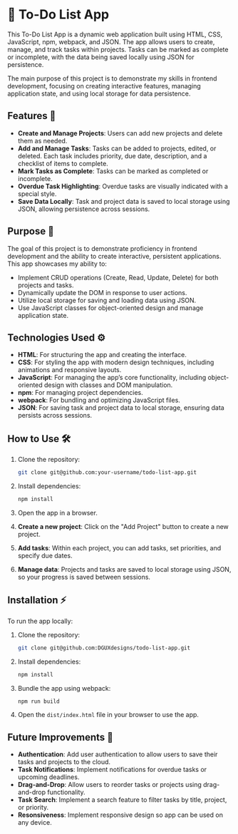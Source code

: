 # 📝 To-Do List App

This To-Do List App is a dynamic web application built using HTML, CSS, JavaScript, npm, webpack, and JSON. The app allows users to create, manage, and track tasks within projects. Tasks can be marked as complete or incomplete, with the data being saved locally using JSON for persistence.

The main purpose of this project is to demonstrate my skills in frontend development, focusing on creating interactive features, managing application state, and using local storage for data persistence.

## Features 🚀

- **Create and Manage Projects**: Users can add new projects and delete them as needed.
- **Add and Manage Tasks**: Tasks can be added to projects, edited, or deleted. Each task includes priority, due date, description, and a checklist of items to complete.
- **Mark Tasks as Complete**: Tasks can be marked as completed or incomplete.
- **Overdue Task Highlighting**: Overdue tasks are visually indicated with a special style.
- **Save Data Locally**: Task and project data is saved to local storage using JSON, allowing persistence across sessions.

## Purpose 🎯

The goal of this project is to demonstrate proficiency in frontend development and the ability to create interactive, persistent applications. This app showcases my ability to:

- Implement CRUD operations (Create, Read, Update, Delete) for both projects and tasks.
- Dynamically update the DOM in response to user actions.
- Utilize local storage for saving and loading data using JSON.
- Use JavaScript classes for object-oriented design and manage application state.

## Technologies Used ⚙️

- **HTML**: For structuring the app and creating the interface.
- **CSS**: For styling the app with modern design techniques, including animations and responsive layouts.
- **JavaScript**: For managing the app’s core functionality, including object-oriented design with classes and DOM manipulation.
- **npm**: For managing project dependencies.
- **webpack**: For bundling and optimizing JavaScript files.
- **JSON**: For saving task and project data to local storage, ensuring data persists across sessions.

## How to Use 🛠️

1. Clone the repository:
    ```bash
    git clone git@github.com:your-username/todo-list-app.git
    ```

2. Install dependencies:
    ```bash
    npm install
    ```

3. Open the app in a browser.

4. **Create a new project**: Click on the "Add Project" button to create a new project.

5. **Add tasks**: Within each project, you can add tasks, set priorities, and specify due dates.

5. **Manage data**: Projects and tasks are saved to local storage using JSON, so your progress is saved between sessions.

## Installation ⚡

To run the app locally:

1. Clone the repository:
    ```bash
    git clone git@github.com:DGUXdesigns/todo-list-app.git
    ```

2. Install dependencies:
    ```bash
    npm install
    ```

3. Bundle the app using webpack:
    ```bash
    npm run build
    ```

4. Open the `dist/index.html` file in your browser to use the app.

## Future Improvements 🌱

- **Authentication**: Add user authentication to allow users to save their tasks and projects to the cloud.
- **Task Notifications**: Implement notifications for overdue tasks or upcoming deadlines.
- **Drag-and-Drop**: Allow users to reorder tasks or projects using drag-and-drop functionality.
- **Task Search**: Implement a search feature to filter tasks by title, project, or priority.
- **Resonsiveness**: Implement responsive design so app can be used on any device.
